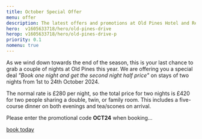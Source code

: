 ```yaml
---
title: October Special Offer
menu: offer
description: The latest offers and promotions at Old Pines Hotel and Restaurant in the Scottish Highlands.
hero:  v1605633718/hero/old-pines-drive
herop: v1605633718/hero/old-pines-drive-p
priority: 0.1
nomenu: true
---
```


As we wind down towards the end of the season, this is your last chance to grab a couple of nights at Old Pines this year. We are offering you a special deal _"Book one night and get the second night half price"_ on stays of two nights from 1st to 24th October 2024.

The normal rate is &pound;280 per night, so the total price for two nights is &pound;420 for two people sharing a double, twin, or family room. This includes a five-course dinner on both evenings and tea/scones on arrival.

Please enter the promotional code **OCT24** when booking...

<a href="[book]" class="button">book today</a>
